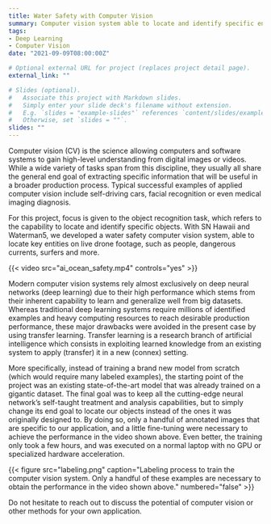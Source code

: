 ```yaml
---
title: Water Safety with Computer Vision
summary: Computer vision system able to locate and identify specific entities on live drone footage, such as persons, dangerous currents and more.
tags:
- Deep Learning
- Computer Vision
date: "2021-09-09T08:00:00Z"

# Optional external URL for project (replaces project detail page).
external_link: ""

# Slides (optional).
#   Associate this project with Markdown slides.
#   Simply enter your slide deck's filename without extension.
#   E.g. `slides = "example-slides"` references `content/slides/example-slides.md`.
#   Otherwise, set `slides = ""`.
slides: ""
---
```


Computer vision (CV) is the science allowing computers and software systems to gain high-level understanding from digital images or videos. While a wide variety of tasks span from this discipline, they usually all share the general end goal of extracting specific information that will be useful in a broader production process. Typical successful examples of applied computer vision include self-driving cars, facial recognition or even medical imaging diagnosis.


For this project, focus is given to the object recognition task, which refers to the capability to locate and identify specific objects. With SN Hawaii and Waterman5, we developed a water safety computer vision system, able to locate key entities on live drone footage, such as people, dangerous currents, surfers and more.


{{< video src="ai_ocean_safety.mp4" controls="yes" >}}


Modern computer vision systems rely almost exclusively on deep neural networks (deep learning) due to their high performance which stems from their inherent capability to learn and generalize well from big datasets. Whereas traditional deep learning systems require millions of identified examples and heavy computing resources to reach desirable production performance, these major drawbacks were avoided in the present case by using transfer learning. Transfer learning is a research branch of artificial intelligence which consists in exploiting learned knowledge from an existing system to apply (transfer) it in a new (connex) setting. 


More specifically, instead of training a brand new model from scratch (which would require many labeled examples), the starting point of the project was an existing state-of-the-art model that was already trained on a gigantic dataset. The final goal was to keep all the cutting-edge neural network’s self-taught treatment and analysis capabilities, but to simply change its end goal to locate our objects instead of the ones it was originally designed to. By doing so, only a handful of annotated images that are specific to our application, and a little fine-tuning were necessary to achieve the performance in the video shown above. Even better, the training only took a few hours, and was executed on a normal laptop with no GPU or specialized hardware acceleration.

{{< figure src="labeling.png" caption="Labeling process to train the computer vision system. Only a handful of these examples are necessary to obtain the performance in the video shown above." numbered="false" >}}

Do not hesitate to reach out to discuss the potential of computer vision or other methods for your own application.